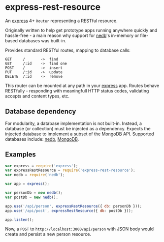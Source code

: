 # express-rest-resource

An [express] 4+ `Router` representing a RESTful resource.

Originally written to help get prototype apps running anywhere quickly and hassle-free - a main reason why support for [nedb]'s in-memory or file-based databases was built-in.

Provides standard RESTful routes, mapping to database calls:

    GET     /       ->  find
    GET     /:id    ->  find one
    POST    /       ->  insert
    PUT     /:id    ->  update
    DELETE  /:id    ->  remove

This router can be mounted at any path in your [express] app.
Routes behave RESTfully - responding with meaningfull HTTP status codes, validating accepts and content types, etc.

## Database dependency
For modularity, a database implementation is not built-in.
Instead, a database (or collection) must be injected as a dependency.
Expects the injected database to implement a subset of the [MongoDB] API.
Supported databases include: [nedb], [MongoDB].

## Examples

```js
var express = require('express');
var expressRestResource = require('express-rest-resource');
var nedb = require('nedb');

var app = express();

var personDb = new nedb();
var postDb = new nedb();

app.use('/api/person', expressRestResource({ db: personDb }));
app.use('/api/post', expressRestResource({ db: postDb }));

app.listen();
```

Now, a `POST` to `http://localhost:3000/api/person` with JSON body would create and persist a new person resource.


[express]: https://github.com/strongloop/express
[nedb]: https://github.com/louischatriot/nedb#inserting-documents
[mongodb]: https://github.com/mongodb/node-mongodb-native
